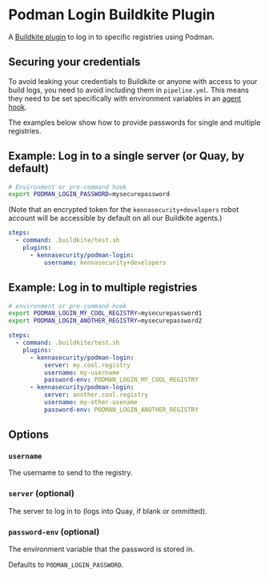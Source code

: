 # Podman Login Buildkite Plugin

A [Buildkite plugin](https://buildkite.com/docs/agent/v3/plugins) to log in to specific registries using Podman.

## Securing your credentials

To avoid leaking your credentials to Buildkite or anyone with access to your build logs, you need to avoid including them in `pipeline.yml`. This means they need to be set specifically with environment variables in an [agent hook](https://buildkite.com/docs/agent/hooks).

The examples below show how to provide passwords for single and multiple registries.

## Example: Log in to a single server (or Quay, by default)

```bash
# Environment or pre-command hook
export PODMAN_LOGIN_PASSWORD=mysecurepassword
```

(Note that an encrypted token for the `kennasecurity+developers` robot account will be accessible by default on all our Buildkite agents.)

```yml
steps:
  - command: .buildkite/test.sh
    plugins:
      - kennasecurity/podman-login:
          username: kennasecurity+developers
```

## Example: Log in to multiple registries

```bash
# environment or pre-command hook
export PODMAN_LOGIN_MY_COOL_REGISTRY=mysecurepassword1
export PODMAN_LOGIN_ANOTHER_REGISTRY=mysecurepassword2
```

```yml
steps:
  - command: .buildkite/test.sh
    plugins:
      - kennasecurity/podman-login:
          server: my.cool.registry
          username: my-username
          password-env: PODMAN_LOGIN_MY_COOL_REGISTRY
      - kennasecurity/podman-login:
          server: another.cool.registry
          username: my-other-usename
          password-env: PODMAN_LOGIN_ANOTHER_REGISTRY
```

## Options

### `username`

The username to send to the registry.

### `server` (optional)

The server to log in to (logs into Quay, if blank or ommitted).

### `password-env` (optional)

The environment variable that the password is stored in.

Defaults to `PODMAN_LOGIN_PASSWORD`.
